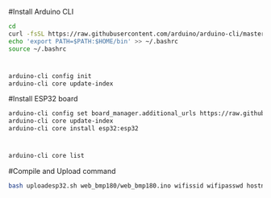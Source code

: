 #Install Arduino CLI
````bash
cd
curl -fsSL https://raw.githubusercontent.com/arduino/arduino-cli/master/install.sh | sh
echo 'export PATH=$PATH:$HOME/bin' >> ~/.bashrc
source ~/.bashrc
````
#
````bash
arduino-cli config init
arduino-cli core update-index
````
#Install ESP32 board
````bash
arduino-cli config set board_manager.additional_urls https://raw.githubusercontent.com/espressif/arduino-esp32/gh-pages/package_esp32_index.json
arduino-cli core update-index
arduino-cli core install esp32:esp32
````
#
````bash
arduino-cli core list
````

#Compile and Upload command
````bash
bash uploadesp32.sh web_bmp180/web_bmp180.ino wifissid wifipasswd hostname
````

